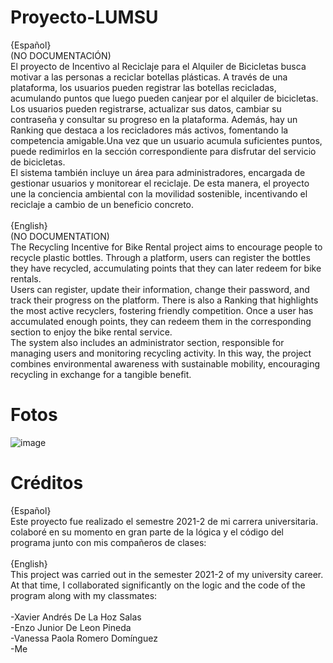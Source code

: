 # Proyecto-LUMSU
{Español}
<br>
(NO DOCUMENTACIÓN)<br>
El proyecto de Incentivo al Reciclaje para el Alquiler de Bicicletas busca motivar a las personas a reciclar botellas plásticas. A través de una plataforma, los usuarios pueden registrar las botellas recicladas, acumulando puntos que luego pueden canjear por el alquiler de bicicletas.<br>
Los usuarios pueden registrarse, actualizar sus datos, cambiar su contraseña y consultar su progreso en la plataforma. Además, hay un Ranking que destaca a los recicladores más activos, fomentando la competencia amigable.Una vez que un usuario acumula suficientes puntos, puede redimirlos en la sección correspondiente para disfrutar del servicio de bicicletas.<br>
El sistema también incluye un área para administradores, encargada de gestionar usuarios y monitorear el reciclaje. De esta manera, el proyecto une la conciencia ambiental con la movilidad sostenible, incentivando el reciclaje a cambio de un beneficio concreto.
<br>
<br>
{English}
<br>
(NO DOCUMENTATION)<br>
The Recycling Incentive for Bike Rental project aims to encourage people to recycle plastic bottles. Through a platform, users can register the bottles they have recycled, accumulating points that they can later redeem for bike rentals.<br> Users can register, update their information, change their password, and track their progress on the platform. There is also a Ranking that highlights the most active recyclers, fostering friendly competition. Once a user has accumulated enough points, they can redeem them in the corresponding section to enjoy the bike rental service.<br> The system also includes an administrator section, responsible for managing users and monitoring recycling activity. In this way, the project combines environmental awareness with sustainable mobility, encouraging recycling in exchange for a tangible benefit.

# Fotos
![image](https://github.com/user-attachments/assets/f7986672-5781-4a97-a838-d5934507f9e3)

# Créditos
{Español}
<br>
Este proyecto fue realizado el semestre 2021-2 de mi carrera universitaria. colaboré en su momento en gran parte de la lógica y el código del programa junto con mis compañeros de clases:
<br>
<br>
{English}
<br>
This project was carried out in the semester 2021-2 of my university career. At that time, I collaborated significantly on the logic and the code of the program along with my classmates:
<br>
<br>
-Xavier Andrés De La Hoz Salas<br>
-Enzo Junior De Leon Pineda<br>
-Vanessa Paola Romero Domínguez<br>
-Me
